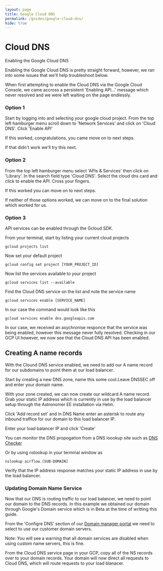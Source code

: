 ```yaml
---
layout: page
title: Google Cloud DNS
permalink: /guides/google-cloud-dns/
hide: true
---
```


# Cloud DNS

Enabling the Google Cloud DNS

Enabling the Google Cloud DNS is pretty straight forward, however, we ran into some issues that we'll help troubleshoot below.

When first attempting to enable the Cloud DNS via the Google Cloud Console, we came accross a persistent 'Enabling API...' message which never resolved and we were left waiting on the page endlessly. 

### Option 1
Start by logging into and selecting your google cloud project. From the top left hamburger menu scroll down to 'Network Services' and click on 'Cloud DNS'. Click 'Enable API'

If this worked, congratulations, you came move on to next steps.

If that didn't work we'll try this next.

### Option 2
From the top left hamburger menu select 'APIs & Services' then click on 'Library'. In the search field type 'Cloud DNS'. Select the cloud dns card and click to enable the API. Cross your fingers.

If this worked you can move on to next steps.

If neither of those options worked, we can move on to the final solution which worked for us. 

### Option 3
API services can be enabled through the Gcloud SDK. 

From your terminal, start by listing your current cloud projects
```
gcloud projects list
```

Now set your default project
```
gcloud config set project [YOUR_PROJECT_ID]
```

Now list the services available to your project
```
gcloud services list --available
```

Find the Cloud DNS service on the list and note the service name
```
gcloud services enable [SERVICE_NAME]
```

In our case the command would look like this
```
gcloud services enable dns.googleapis.com
```

In our case, we received an asychronise responce that the service was being enabled, however this message never fully resolved. Checking in our GCP UI however, we now see that the Cloud DNS API has been enabled.


## Creating A name records

With the Clound DNS service enabled, we need to add our A name record for our subdomains to point them at our load balancer. 

Start by creating a new DNS zone, name this some cool.Leave DNSSEC off and enter your domain name.

With your zone created, we can now create our wildcard A name record. Grab your static IP address which is currently in use by the load balancer setup through the Astronomer EE installation via Helm.

Click 'Add record set' and in DNS Name enter an asterisk to route any inbound traffice for our domain to this load balancer IP.

Enter your load balancer IP and click 'Create'

You can monitor the DNS propogation from a DNS loookup site such as [DNS Checker](https://dnschecker.org/)

Or by using nslookup in your terminal window as
```
nslookup airflow.[SUB-DOMAIN]
```

Verify that the IP address response matches your static IP address in use by the load balancer. 


### Updating Domain Name Service

Now that our DNS is routing traffic to our load balancer, we need to point our domain to the DNS records.
In this example we obtained our domain through Google's Domain service which is in Beta at the time of writting this guide.

From the 'Configre DNS' section of our [Domain manager portal](https://domains.google.com/) we need to select to use our customer domain servers. 

Note: You will see a warning that all domain services are disabled when using custom name servers, this is fine.

From the Cloud DNS service page in your GCP, copy all of the NS records over to your domain records. Your domain will now direct all requests to Cloud DNS, which will route requests to your load blanacer.





